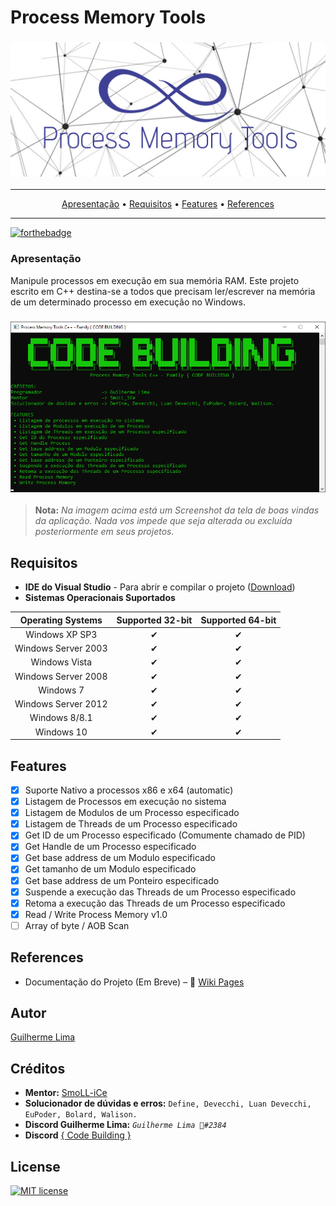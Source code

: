 # Process Memory Tools
<h3 align="center">
  <img src="README/Process Memory Tools capa.png" alt="Logomarca" />
</h3>

-------
<p align="center">
    <a href="#Apresentação">Apresentação</a> &bull;
    <a href="#Requisitos">Requisitos</a> &bull;
    <a href="#Features">Features</a> &bull;
    <a href="#References">References</a>
</p>

-------
[![forthebadge](https://forthebadge.com/images/badges/made-with-c-plus-plus.svg)](https://forthebadge.com)

### Apresentação
Manipule processos em execução em sua memória RAM. Este projeto escrito em C++ destina-se a todos que precisam ler/escrever na memória de um determinado processo em execução no Windows.

<h3 align="center">
  <img src="README/print.png" alt="Screenshot da Aplicação" />
</h3>

> __Nota:__ *Na imagem acima está um Screenshot da tela de boas vindas da aplicação. Nada vos impede que seja alterada ou excluída posteriormente em seus projetos.*

## Requisitos
- __IDE do Visual Studio__ - Para abrir e compilar o projeto ([Download](https://visualstudio.microsoft.com/pt-br/))
- __Sistemas Operacionais Suportados__

|  Operating Systems  | Supported 32-bit | Supported 64-bit |
|:-------------------:|:----------------:|:----------------:|
| Windows XP SP3      |         ✔        |         ✔        |
| Windows Server 2003 |         ✔        |         ✔        |
| Windows Vista       |         ✔        |         ✔        |
| Windows Server 2008 |         ✔        |         ✔        |
| Windows 7           |         ✔        |         ✔        |
| Windows Server 2012 |         ✔        |         ✔        |
| Windows 8/8.1       |         ✔        |         ✔        |
| Windows 10          |         ✔        |         ✔        |

## Features
- [X] Suporte Nativo a processos x86 e x64 (automatic)
- [X] Listagem de Processos em execução no sistema
- [X] Listagem de Modulos de um Processo especificado
- [X] Listagem de Threads de um Processo especificado
- [X] Get ID de um Processo especificado (Comumente chamado de PID)
- [X] Get Handle de um Processo especificado
- [X] Get base address de um Modulo especificado
- [X] Get tamanho de um Modulo especificado
- [X] Get base address de um Ponteiro especificado
- [X] Suspende a execução das Threads de um Processo especificado
- [X] Retoma a execução das Threads de um Processo especificado
- [X] Read / Write Process Memory v1.0
- [ ] Array of byte / AOB Scan 

## References
- Documentação do Projeto (Em Breve) – :notebook: [Wiki Pages](https://github.com/guilhermelim/Process-Memory-Tools/wiki)


## Autor
[Guilherme Lima](https://github.com/guilhermelim)


## Créditos
- __Mentor:__ [SmoLL-iCe](https://github.com/SmoLL-iCe)
- __Solucionador de dúvidas e erros:__ `Define, Devecchi, Luan Devecchi, EuPoder, Bolard, Walison.`
- __Discord Guilherme Lima:__ *`Guilherme Lima 👑#2384`*
- __Discord__ [{ Code Building }](https://discord.gg/tDbJQ4K)

## License
[![MIT license](https://img.shields.io/badge/License-MIT-blue.svg)](https://raw.githubusercontent.com/guilhermelim/Process-Memory-Tools/master/LICENSE)
